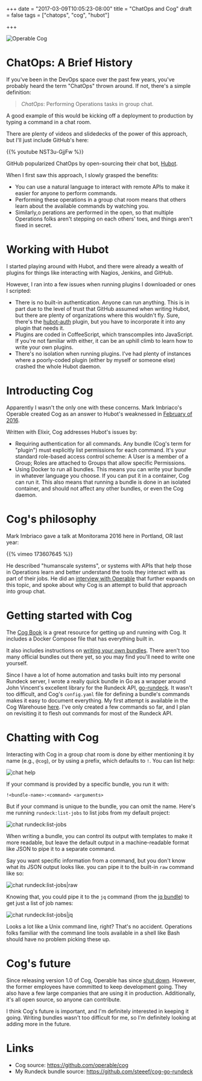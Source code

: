+++
date = "2017-03-09T10:05:23-08:00"
title = "ChatOps and Cog"
draft = false
tags = ["chatops", "cog", "hubot"]

+++

![Operable Cog](/images/Operable_Cog.png)

# ChatOps: A Brief History

If you've been in the DevOps space over the past few years, you've probably
heard the term "ChatOps" thrown around. If not, there's a simple definition:

> *ChatOps*: Performing Operations tasks in group chat.

A good example of this would be kicking off a deployment to production by
typing a command in a chat room.

There are plenty of videos and slidedecks of the power of this approach, but
I'll just include GitHub's here:

{{% youtube NST3u-GjjFw %}}

GitHub popularized ChatOps by open-sourcing their chat bot, [Hubot](https://hubot.github.com/).

When I first saw this approach, I slowly grasped the benefits:

* You can use a natural language to interact with remote APIs to make it easier
  for anyone to perform commands.
* Performing these operations in a group chat room means that others learn
  about the available commands by watching you.
* Similarly,o perations are performed in the open, so that multiple Operations folks
 aren't stepping on each others' toes, and things aren't fixed in secret.

# Working with Hubot

I started playing around with Hubot, and there were already a wealth of plugins
for things like interacting with Nagios, Jenkins, and GitHub.

However, I ran into a few issues when running plugins I downloaded or ones I
scripted:

* There is no built-in authentication. Anyone can run anything. This is in part
  due to the level of trust that GitHub assumed when writing Hubot, but there 
  are plenty of organizations where this wouldn't fly. Sure, there's the
  [hubot-auth](https://hubot.github.com/) plugin, but you have to incorporate it
  into any plugin that needs it.
* Plugins are coded in CoffeeScript, which transcompiles into JavaScript. If
  you're not familiar with either, it can be an uphill climb to learn how to
  write your own plugins.
* There's no isolation when running plugins. I've had plenty of instances where
  a poorly-coded plugin (either by myself or someone else) crashed the whole
  Hubot daemon.

# Introducting Cog

Apparently I wasn't the only one with these concerns. Mark Imbriaco's Operable
created Cog as an answer to Hubot's weaknessed in [February of 2016](https://blog.operable.io/introducing-cog-8a682e42a25a#.yy17jfxqv). 

Written with Elixir, Cog addresses Hubot's issues by:

* Requiring authentication for all commands. Any bundle (Cog's term for "plugin")
  must explicitly list permissions for each command. It's your standard
  role-based access control scheme: A User is a member of a Group; Roles are
  attached to Groups that allow specific Permissions.
* Using Docker to run all bundles. This means you can write your bundle in 
  whatever language you choose. If you can put it in a container, Cog can run it.
  This also means that running a bundle is done in an isolated container, and
  should not affect any other bundles, or even the Cog daemon.

# Cog's philosophy

Mark Imbriaco gave a talk at Monitorama 2016 here in Portland, OR last year:

{{% vimeo 173607645 %}}

He described "humanscale systems", or systems with APIs that help those in
Operations learn and better understand the tools they interact with as part of
their jobs. He did an [interview with Operable](https://blog.operable.io/quick-interview-2-human-scale-systems-with-mark-imbriaco-4a2dfaf3c65b#.7q01si1eq) that further expands on this topic, and spoke about why Cog
is an attempt to build that approach into group chat.

# Getting started with Cog

The [Cog Book](https://cog-book.operable.io/) is a great resource for getting
up and running with Cog. It includes a Docker Compose file that has everything
built in.

It also includes instructions on [writing your own bundles](https://cog-book.operable.io/sections/writing_a_command_bundle.html). There
aren't too many official bundles out there yet, so you may find you'll need to
write one yourself.

Since I have a lot of home automation and tasks built into my personal Rundeck
server, I wrote a really quick bundle in Go as a wrapper around John Vincent's
excellent library for the Rundeck API, [go-rundeck](https://github.com/lusis/go-rundeck).
It wasn't too difficult, and Cog's `config.yaml` file for defining a bundle's
commands makes it easy to document everything. My first attempt is available
in the Cog Warehouse [here](https://bundles.operable.io/bundles/rundeck/latest). I've only created a few
commands so far, and I plan on revisiting it to flesh out commands for most of
the Rundeck API.

# Chatting with Cog

Interacting with Cog in a group chat room is done by either mentioning it by
name (e.g., `@cog`), or by using a prefix, which defaults to `!`. You can list
help:

![chat help](/images/cog-chat-1.png)

If your command is provided by a specific bundle, you run it with:

```
!<bundle-name>:<command> <arguments>
```

But if your command is unique to the bundle, you can omit the name. Here's me
running `rundeck:list-jobs` to list jobs from my default project:

![chat rundeck:list-jobs](/images/cog-chat-2.png)

When writing a bundle, you can control its output with templates to make it
more readable, but leave the default output in a machine-readable format like
JSON to pipe it to a separate command. 

Say you want specific information from a command, but you don't know what its
JSON output looks like. you can pipe it to the built-in `raw` command like so:

![chat rundeck:list-jobs|raw](/images/cog-chat-3.png)

Knowing that, you could pipe it to the `jq` command (from the [jq bundle](https://bundles.operable.io/bundles/jq/latest)) to get just a list of job names:

![chat rundeck:list-jobs|jq](/images/cog-chat-4.png)

Looks a lot like a Unix command line, right? That's no accident. Operations
folks familiar with the command line tools available in a shell like Bash should
have no problem picking these up.

# Cog's future

Since releasing version 1.0 of Cog, Operable has since [shut down](https://blog.operable.io/cog-marches-on-8956b4fb74fe#.qgal1awdc). However,
the former employees have committed to keep development going. They also have a 
few large companies that are using it in production. Additionally, it's all open
source, so anyone can contribute.

I think Cog's future is important, and I'm definitely interested in keeping it
going. Writing bundles wasn't too difficult for me, so I'm definitely looking
at adding more in the future.

# Links

* Cog source: https://github.com/operable/cog
* My Rundeck bundle source: https://github.com/steeef/cog-go-rundeck